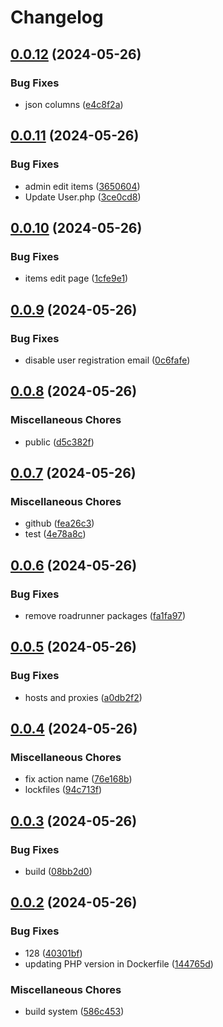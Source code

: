 # Changelog

## [0.0.12](https://github.com/The-IT-Dept/roadmap/compare/v0.0.11...v0.0.12) (2024-05-26)


### Bug Fixes

* json columns ([e4c8f2a](https://github.com/The-IT-Dept/roadmap/commit/e4c8f2a33684dfff61071c5eb1023d567f25cb22))

## [0.0.11](https://github.com/The-IT-Dept/roadmap/compare/v0.0.10...v0.0.11) (2024-05-26)


### Bug Fixes

* admin edit items ([3650604](https://github.com/The-IT-Dept/roadmap/commit/36506047b6a110f7e5a8af199bf91be0d601c715))
* Update User.php ([3ce0cd8](https://github.com/The-IT-Dept/roadmap/commit/3ce0cd8667d30146a4b6d34b6e6e64fe38535f59))

## [0.0.10](https://github.com/The-IT-Dept/roadmap/compare/v0.0.9...v0.0.10) (2024-05-26)


### Bug Fixes

* items edit page ([1cfe9e1](https://github.com/The-IT-Dept/roadmap/commit/1cfe9e12134dc673b14b00d6e439c885e6d87a0c))

## [0.0.9](https://github.com/The-IT-Dept/roadmap/compare/v0.0.8...v0.0.9) (2024-05-26)


### Bug Fixes

* disable user registration email ([0c6fafe](https://github.com/The-IT-Dept/roadmap/commit/0c6fafee093e93ccaad03a7a86dea9a4143883ef))

## [0.0.8](https://github.com/The-IT-Dept/roadmap/compare/v0.0.7...v0.0.8) (2024-05-26)


### Miscellaneous Chores

* public ([d5c382f](https://github.com/The-IT-Dept/roadmap/commit/d5c382f9033121837a4e5d8d13860253d7b99dac))

## [0.0.7](https://github.com/The-IT-Dept/roadmap/compare/v0.0.6...v0.0.7) (2024-05-26)


### Miscellaneous Chores

* github ([fea26c3](https://github.com/The-IT-Dept/roadmap/commit/fea26c34863a3eb638d3a26a62f75626bd5e94f3))
* test ([4e78a8c](https://github.com/The-IT-Dept/roadmap/commit/4e78a8c0633d4bb74bab7ddc606724bfa0b29053))

## [0.0.6](https://github.com/The-IT-Dept/roadmap/compare/v0.0.5...v0.0.6) (2024-05-26)


### Bug Fixes

* remove roadrunner packages ([fa1fa97](https://github.com/The-IT-Dept/roadmap/commit/fa1fa973bae3642fcaf0cfe5e24d0267108f742c))

## [0.0.5](https://github.com/The-IT-Dept/roadmap/compare/v0.0.4...v0.0.5) (2024-05-26)


### Bug Fixes

* hosts and proxies ([a0db2f2](https://github.com/The-IT-Dept/roadmap/commit/a0db2f2041bab594e4fd9c65136a09d6f9606c92))

## [0.0.4](https://github.com/The-IT-Dept/roadmap/compare/v0.0.3...v0.0.4) (2024-05-26)


### Miscellaneous Chores

* fix action name ([76e168b](https://github.com/The-IT-Dept/roadmap/commit/76e168b67d43d83b0cd3634b662489fc2ebc9255))
* lockfiles ([94c713f](https://github.com/The-IT-Dept/roadmap/commit/94c713f5a3f45e31f7712d6bd19084d4232c829b))

## [0.0.3](https://github.com/The-IT-Dept/roadmap/compare/v0.0.2...v0.0.3) (2024-05-26)


### Bug Fixes

* build ([08bb2d0](https://github.com/The-IT-Dept/roadmap/commit/08bb2d05d53cc14110e5abca7e6683e8fc87e0b6))

## [0.0.2](https://github.com/The-IT-Dept/roadmap/compare/v0.0.1...v0.0.2) (2024-05-26)


### Bug Fixes

* 128 ([40301bf](https://github.com/The-IT-Dept/roadmap/commit/40301bf59184f3a1f7634f1cc4881f41dd5ab21a))
* updating PHP version in Dockerfile ([144765d](https://github.com/The-IT-Dept/roadmap/commit/144765d9bcebd85eec3ad2e3399e3a04cd033f4c))


### Miscellaneous Chores

* build system ([586c453](https://github.com/The-IT-Dept/roadmap/commit/586c453d5318fdb1c0ee7c45af1aa96fd1522371))
